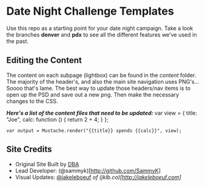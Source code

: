Date Night Challenge Templates
===

Use this repo as a starting point for your date night campaign. Take a look the branches **denver** and **pdx** to see all the different features we've used in the past.

Editing the Content
-------------------

The content on each subpage (lightbox) can be found in the _content_ folder. 
The majority of the header's, and also the main site navigation uses PNG's... Soooo that's lame. The best way to update those headers/nav items is to open up the PSD and save out a new png. Then make the necessary changes to the CSS.


**_Here's a list of the content files that need to be updated:_**
    var view = {
      title: "Joe",
      calc: function () {
        return 2 + 4;
      }
    };

    var output = Mustache.render("{{title}} spends {{calc}}", view);

Site Credits
------------

- Original Site Built by [DBA](http://dbaworldwide.com)
- Lead Developer: (@sammyk)[http://github.com/SammyK]
- Visual Updates: [@jakeleboeuf](http://github.com/jakeleboeuf) _of (jklb.co)[http://jakeleboeuf.com]_
